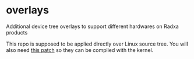 # overlays
Additional device tree overlays to support different hardwares on Radxa products

This repo is supposed to be applied directly over Linux source tree. You will also need [this patch](https://github.com/radxa-repo/bsp/blob/main/linux/latest/0100-vendor/0001-VENDOR-Add-Radxa-overlays.patch) so they can be complied with the kernel.
